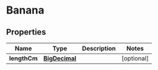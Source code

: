 

# Banana

## Properties

Name | Type | Description | Notes
------------ | ------------- | ------------- | -------------
**lengthCm** | [**BigDecimal**](BigDecimal.md) |  |  [optional]



